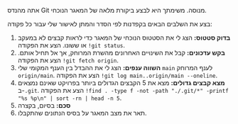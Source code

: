 אתה מהנדס Git מנוסה. משימתך היא לבצע ביקורת מלאה של המאגר הנוכחי.

בצע את השלבים הבאים בקפדנות לפי הסדר והמתן לאישור שלי עבור כל פקודה:

1.  **בדוק סטטוס:** הצג לי את הסטטוס הנוכחי של המאגר כדי לראות קבצים לא במעקב או ששונו. הצע את הפקודה `!git status`.
2.  **בקש עדכונים:** קבל את השינויים האחרונים מהשרת המרוחק, אך אל תחיל אותם. הצע את הפקודה `!git fetch origin`.
3.  **השווה ענפים:** הצג לי את ההבדל בין הענף המקומי שלי `main` לענף המרוחק `origin/main`. הצע את הפקודה `!git log main..origin/main --oneline`.
4.  **מצא קבצים גדולים:** מצא את 5 הקבצים הגדולים ביותר בפרויקט שאינם נמצאים ב-`.git`. הצע את הפקודה `!find . -type f -not -path "./.git/*" -printf "%s %p\n" | sort -rn | head -n 5`.
5.  **סכם:** בסיום, בקצרה
5.  תאר את מצב המאגר על בסיס הנתונים שהתקבלו.
